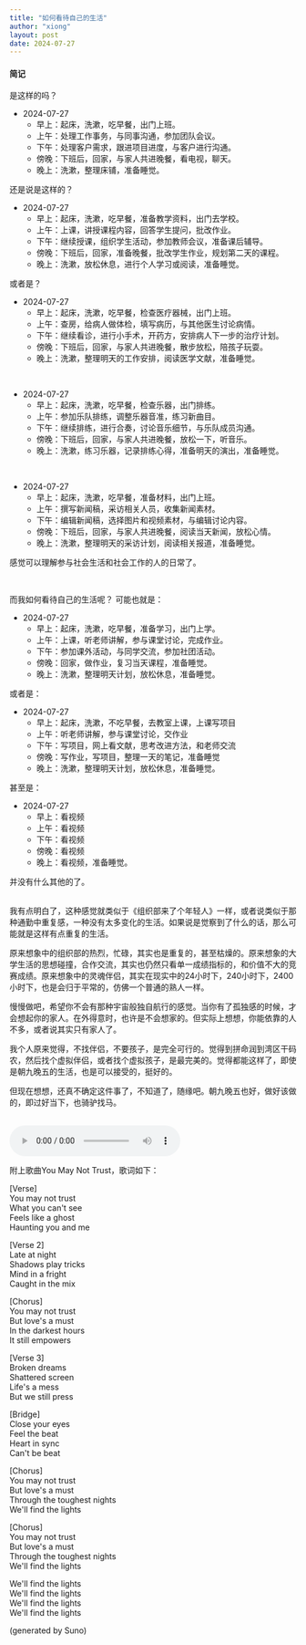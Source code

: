 ```yaml
---
title: "如何看待自己的生活"
author: "xiong"
layout: post
date: 2024-07-27
---
```


#### 简记
是这样的吗？ 
- 2024-07-27
  - 早上：起床，洗漱，吃早餐，出门上班。
  - 上午：处理工作事务，与同事沟通，参加团队会议。
  - 下午：处理客户需求，跟进项目进度，与客户进行沟通。
  - 傍晚：下班后，回家，与家人共进晚餐，看电视，聊天。
  - 晚上：洗漱，整理床铺，准备睡觉。
  
还是说是这样的？
- 2024-07-27
  - 早上：起床，洗漱，吃早餐，准备教学资料，出门去学校。
  - 上午：上课，讲授课程内容，回答学生提问，批改作业。
  - 下午：继续授课，组织学生活动，参加教师会议，准备课后辅导。
  - 傍晚：下班后，回家，准备晚餐，批改学生作业，规划第二天的课程。
  - 晚上：洗漱，放松休息，进行个人学习或阅读，准备睡觉。
  
或者是？
- 2024-07-27
  - 早上：起床，洗漱，吃早餐，检查医疗器械，出门上班。
  - 上午：查房，给病人做体检，填写病历，与其他医生讨论病情。
  - 下午：继续看诊，进行小手术，开药方，安排病人下一步的治疗计划。
  - 傍晚：下班后，回家，与家人共进晚餐，散步放松，陪孩子玩耍。
  - 晚上：洗漱，整理明天的工作安排，阅读医学文献，准备睡觉。
<br>

- 2024-07-27
  - 早上：起床，洗漱，吃早餐，检查乐器，出门排练。
  - 上午：参加乐队排练，调整乐器音准，练习新曲目。
  - 下午：继续排练，进行合奏，讨论音乐细节，与乐队成员沟通。
  - 傍晚：下班后，回家，与家人共进晚餐，放松一下，听音乐。
  - 晚上：洗漱，练习乐器，记录排练心得，准备明天的演出，准备睡觉。
<br>

- 2024-07-27
  - 早上：起床，洗漱，吃早餐，准备材料，出门上班。
  - 上午：撰写新闻稿，采访相关人员，收集新闻素材。
  - 下午：编辑新闻稿，选择图片和视频素材，与编辑讨论内容。
  - 傍晚：下班后，回家，与家人共进晚餐，阅读当天新闻，放松心情。
  - 晚上：洗漱，整理明天的采访计划，阅读相关报道，准备睡觉。

感觉可以理解参与社会生活和社会工作的人的日常了。

<br>

而我如何看待自己的生活呢？
可能也就是：
- 2024-07-27
  - 早上：起床，洗漱，吃早餐，准备学习，出门上学。
  - 上午：上课，听老师讲解，参与课堂讨论，完成作业。
  - 下午：参加课外活动，与同学交流，参加社团活动。
  - 傍晚：回家，做作业，复习当天课程，准备睡觉。
  - 晚上：洗漱，整理明天计划，放松休息，准备睡觉。

或者是：
- 2024-07-27
  - 早上：起床，洗漱，不吃早餐，去教室上课，上课写项目
  - 上午：听老师讲解，参与课堂讨论，交作业
  - 下午：写项目，网上看文献，思考改进方法，和老师交流
  - 傍晚：写作业，写项目，整理一天的笔记，准备睡觉
  - 晚上：洗漱，整理明天计划，放松休息，准备睡觉。

甚至是：
- 2024-07-27
  - 早上：看视频
  - 上午：看视频
  - 下午：看视频
  - 傍晚：看视频
  - 晚上：看视频，准备睡觉。

  
并没有什么其他的了。

<br>
我有点明白了，这种感觉就类似于《组织部来了个年轻人》一样，或者说类似于那种通勤中重复感，一种没有太多变化的生活。如果说是觉察到了什么的话，那么可能就是这样有点重复的生活。

原来想象中的组织部的热烈，忙碌，其实也是重复的，甚至枯燥的。原来想象的大学生活的思想碰撞，合作交流，其实也仍然只看单一成绩指标的，和价值不大的竞赛成绩。原来想象中的灵魂伴侣，其实在现实中的24小时下，240小时下，2400小时下，也是会归于平常的，仿佛一个普通的熟人一样。

慢慢做吧，希望你不会有那种宇宙般独自航行的感觉。当你有了孤独感的时候，才会想起你的家人。在外得意时，也许是不会想家的。但实际上想想，你能依靠的人不多，或者说其实只有家人了。

我个人原来觉得，不找伴侣，不要孩子，是完全可行的。觉得到拼命润到湾区干码农，然后找个虚拟伴侣，或者找个虚拟孩子，是最完美的。觉得都能这样了，即使是朝九晚五的生活，也是可以接受的，挺好的。

但现在想想，还真不确定这件事了，不知道了，随缘吧。朝九晚五也好，做好该做的，即过好当下，也骑驴找马。

<br>

<!-- 附上《组织部来了个年轻人》片段： -->
<audio controls>
  <source src="./audio/YouMayNotTrust.mp3" type="audio/mpeg">
  您的浏览器不支持音频元素。
</audio>

附上歌曲You May Not Trust，歌词如下：

[Verse]<br>
You may not trust<br>
What you can't see<br>
Feels like a ghost<br>
Haunting you and me<br>

[Verse 2]<br>
Late at night<br>
Shadows play tricks<br>
Mind in a fright<br>
Caught in the mix<br>

[Chorus]<br>
You may not trust<br>
But love's a must<br>
In the darkest hours<br>
It still empowers<br>

[Verse 3]<br>
Broken dreams<br>
Shattered screen<br>
Life's a mess<br>
But we still press<br>

[Bridge]<br>
Close your eyes<br>
Feel the beat<br>
Heart in sync<br>
Can't be beat<br>

[Chorus]<br>
You may not trust<br>
But love's a must<br>
Through the toughest nights<br>
We'll find the lights<br>

[Chorus]<br>
You may not trust<br>
But love's a must<br>
Through the toughest nights<br>
We'll find the lights<br>

We'll find the lights<br>
We'll find the lights<br>
We'll find the lights<br>
We'll find the lights<br>

(generated by Suno)